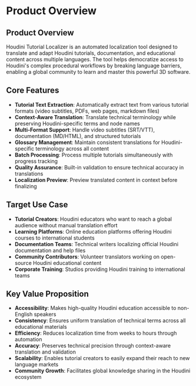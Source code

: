# Product Overview

## Product Overview
Houdini Tutorial Localizer is an automated localization tool designed to translate and adapt Houdini tutorials, documentation, and educational content across multiple languages. The tool helps democratize access to Houdini's complex procedural workflows by breaking language barriers, enabling a global community to learn and master this powerful 3D software.

## Core Features
- **Tutorial Text Extraction**: Automatically extract text from various tutorial formats (video subtitles, PDFs, web pages, markdown files)
- **Context-Aware Translation**: Translate technical terminology while preserving Houdini-specific terms and node names
- **Multi-Format Support**: Handle video subtitles (SRT/VTT), documentation (MD/HTML), and structured tutorials
- **Glossary Management**: Maintain consistent translations for Houdini-specific terminology across all content
- **Batch Processing**: Process multiple tutorials simultaneously with progress tracking
- **Quality Assurance**: Built-in validation to ensure technical accuracy in translations
- **Localization Preview**: Preview translated content in context before finalizing

## Target Use Case
- **Tutorial Creators**: Houdini educators who want to reach a global audience without manual translation effort
- **Learning Platforms**: Online education platforms offering Houdini courses to international students
- **Documentation Teams**: Technical writers localizing official Houdini documentation and help files
- **Community Contributors**: Volunteer translators working on open-source Houdini educational content
- **Corporate Training**: Studios providing Houdini training to international teams

## Key Value Proposition
- **Accessibility**: Makes high-quality Houdini education accessible to non-English speakers
- **Consistency**: Ensures uniform translation of technical terms across all educational materials
- **Efficiency**: Reduces localization time from weeks to hours through automation
- **Accuracy**: Preserves technical precision through context-aware translation and validation
- **Scalability**: Enables tutorial creators to easily expand their reach to new language markets
- **Community Growth**: Facilitates global knowledge sharing in the Houdini ecosystem